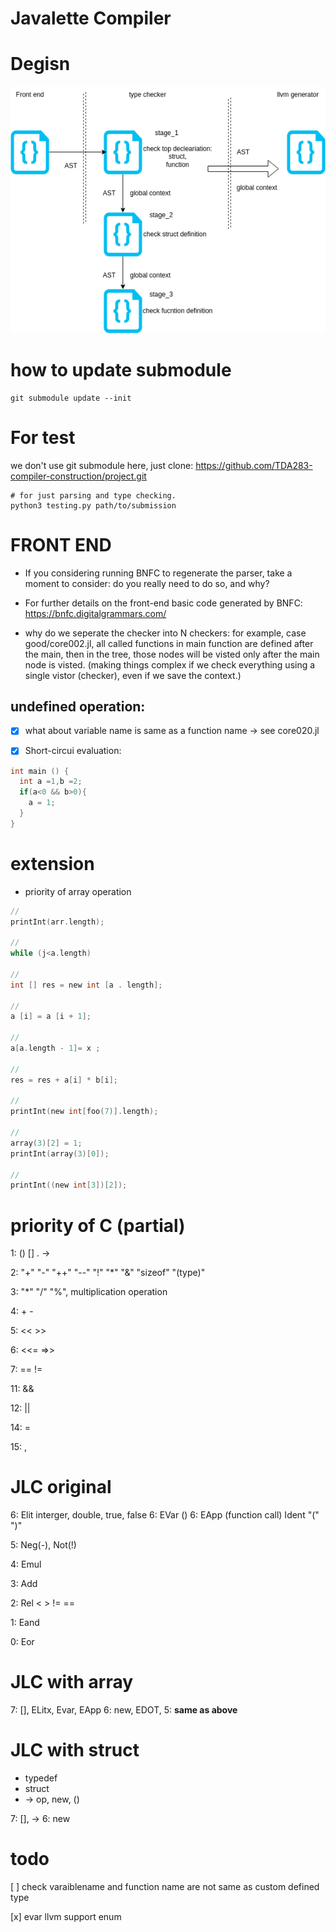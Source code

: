 # Javalette Compiler

# Degisn 
![img](./doc/type_checker.png)

# how to update submodule
```
git submodule update --init
```

# For test
we don't use git submodule here, just clone: https://github.com/TDA283-compiler-construction/project.git

```
# for just parsing and type checking.
python3 testing.py path/to/submission 
```


# FRONT END
+ If you considering running BNFC to regenerate the parser, take a moment to consider: do you really need to do so, and why?

+ For further details on the front-end basic code generated by BNFC: https://bnfc.digitalgrammars.com/


+ why do we seperate the checker into N checkers: for example, case good/core002.jl, all called functions in main function are defined after the main, then in the tree, those nodes will be visted only after the main node is visted. (making things complex if we check everything using a single vistor (checker), even if we save the context.)

## undefined operation: 
- [x] what about variable name is same as a function name -> see core020.jl

- [x] Short-circui evaluation:
```c
int main () {
  int a =1,b =2;
  if(a<0 && b>0){
    a = 1;
  }
}
```

# extension 

+ priority of array operation 
``` c 
//
printInt(arr.length);

//
while (j<a.length) 

// 
int [] res = new int [a . length];

//
a [i] = a [i + 1];

// 
a[a.length - 1]= x ;

//
res = res + a[i] * b[i];

//
printInt(new int[foo(7)].length);

//
array(3)[2] = 1;
printInt(array(3)[0]);

//
printInt((new int[3])[2]);
```

# priority of C (partial) 

1: () [] . ->

2: "+" "-" "++" "--" "!" "*" "&" "sizeof" "(type)"

3: "*" "/" "%", multiplication operation

4: + - 

5: << >>

6: <<= =>>

7: == !=

11: &&

12: ||

14: = 

15: ,


# JLC original

6: Elit  interger, double, true, false
6: EVar ()
6: EApp (function call) Ident "(" ")"

5: Neg(-), Not(!)

4: Emul 

3: Add

2: Rel < > != ==

1: Eand

0: Eor

# JLC with array
7: [], ELitx, Evar, EApp
6: new, EDOT, 
5: **same as above**

# JLC with struct 
+ typedef 
+ struct
+ -> op, new, ()

7: [], ->
6: new


# todo 
[ ] check varaiblename and function name 
are not same as custom defined type

[x] evar llvm support enum

